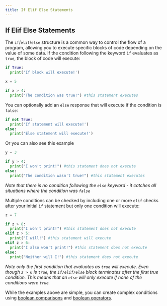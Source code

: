 ```yaml
---
title: If Elif Else Statements
---
```


## If Elif Else Statements

The `if`/`elif`/`else` structure is a common way to control the flow of a program, allowing you to execute specific blocks of code depending on the value of some data. If the condition following the keyword `if` evaluates as `true`, the block of code will execute:

```python
if True:
  print('If block will execute!')
```

```python
x = 5

if x > 4:
  print("The condition was true!") #this statement executes
```

You can optionally add an `else` response that will execute if the condition is `false`:
```python
if not True:
  print('If statement will execute!')
else:
  print('Else statement will execute!')
```
Or you can also see this example
```python
y = 3

if y > 4:
  print("I won't print!") #this statement does not execute
else:
  print("The condition wasn't true!") #this statement executes
```

*Note that there is no condition following the `else` keyword - it catches all situations where the condition was `false`*

Multiple conditions can be checked by including one or more `elif` checks after your initial `if` statement but only one condition will execute:

```python
z = 7

if z > 8:
  print("I won't print!") #this statement does not execute
elif z > 5:
  print("I will!") #this statement will execute
elif z > 6:
  print("I also won't print!") #this statement does not execute
else:
  print("Neither will I!") #this statement does not execute
```

*Note only the first condition that evaluates as `true` will execute. Even though `z > 6` is `true`, the `if/elif/else` block terminates after the first true condition. This means that an `else` will only execute if none of the conditions were `true`.*

While the examples above are simple, you can create complex conditions using <a href='https://guide.freecodecamp.org/python/comparisons' target='_blank' rel='nofollow'>boolean comparisons</a> and <a href='https://guide.freecodecamp.org/python/boolean-operations' target='_blank' rel='nofollow'>boolean operators</a>.
